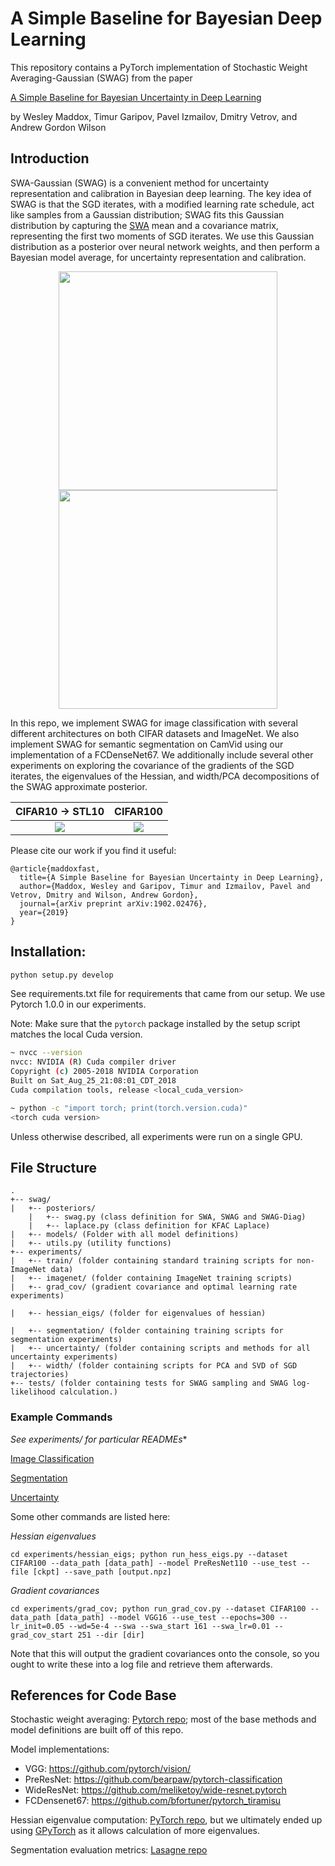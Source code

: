# A Simple Baseline for Bayesian Deep Learning

This repository contains a PyTorch implementation of Stochastic Weight Averaging-Gaussian (SWAG) from the paper

[A Simple Baseline for Bayesian Uncertainty in Deep Learning](https://arxiv.org/abs/1902.02476)

by Wesley Maddox, Timur Garipov, Pavel Izmailov, Dmitry Vetrov, and Andrew Gordon Wilson

## Introduction

SWA-Gaussian (SWAG) is a convenient method for uncertainty representation and calibration in Bayesian deep learning.
The key idea of SWAG is that the SGD iterates, with a modified learning rate schedule, act like samples from a Gaussian distribution; SWAG fits this Gaussian distribution by capturing the [SWA](https://arxiv.org/abs/1803.05407) mean and a covariance matrix, representing the first two moments of SGD iterates. We use this Gaussian distribution as a posterior over neural network weights, and then perform a Bayesian model average, for uncertainty representation and calibration.

<p align="center">
  <img src="https://user-images.githubusercontent.com/14368801/52224039-09ab0b80-2875-11e9-9c12-c72b88abf4a9.png" width=350>
  <img src="https://user-images.githubusercontent.com/14368801/52224049-0dd72900-2875-11e9-9de8-540ceaae60b3.png" width=350>
</p>


In this repo, we implement SWAG for image classification with several different architectures on both CIFAR datasets and ImageNet. We also implement SWAG for semantic segmentation on CamVid using our implementation of a FCDenseNet67.
We additionally include several other experiments on exploring the covariance of the gradients of the SGD iterates, the eigenvalues of the Hessian, and width/PCA decompositions of the SWAG approximate posterior.

CIFAR10 -> STL10             |  CIFAR100
:-------------------------:|:-------------------------:
![](plots/stl_wrn.jpg)  |  ![](plots/c100_resnet110.jpg)

Please cite our work if you find it useful:
```
@article{maddoxfast,
  title={A Simple Baseline for Bayesian Uncertainty in Deep Learning},
  author={Maddox, Wesley and Garipov, Timur and Izmailov, Pavel and Vetrov, Dmitry and Wilson, Andrew Gordon},
  journal={arXiv preprint arXiv:1902.02476},
  year={2019}
}
```

## Installation:

```bash
python setup.py develop
```

See requirements.txt file for requirements that came from our setup. We use Pytorch 1.0.0 in our experiments.

Note: Make sure that the `pytorch` package installed by the setup script matches the local Cuda version.

```bash
~ nvcc --version
nvcc: NVIDIA (R) Cuda compiler driver
Copyright (c) 2005-2018 NVIDIA Corporation
Built on Sat_Aug_25_21:08:01_CDT_2018
Cuda compilation tools, release <local_cuda_version>

~ python -c "import torch; print(torch.version.cuda)"
<torch cuda version>
```

Unless otherwise described, all experiments were run on a single GPU.

## File Structure

```
.
+-- swag/
|   +-- posteriors/
    |   +-- swag.py (class definition for SWA, SWAG and SWAG-Diag)
    |   +-- laplace.py (class definition for KFAC Laplace)
|   +-- models/ (Folder with all model definitions)
|   +-- utils.py (utility functions)
+-- experiments/
|   +-- train/ (folder containing standard training scripts for non-ImageNet data)
|   +-- imagenet/ (folder containing ImageNet training scripts)
|   +-- grad_cov/ (gradient covariance and optimal learning rate experiments)      

|   +-- hessian_eigs/ (folder for eigenvalues of hessian)

|   +-- segmentation/ (folder containing training scripts for segmentation experiments)
|   +-- uncertainty/ (folder containing scripts and methods for all uncertainty experiments)
|   +-- width/ (folder containing scripts for PCA and SVD of SGD trajectories)
+-- tests/ (folder containing tests for SWAG sampling and SWAG log-likelihood calculation.)
```

### Example Commands

**See experiments/* for particular READMEs**

[Image Classification](experiments/train/README.md)

[Segmentation](experiments/segmentation/README.md)

[Uncertainty](experiments/uncertainty/README.md)

Some other commands are listed here:

*Hessian eigenvalues*

```cd experiments/hessian_eigs; python run_hess_eigs.py --dataset CIFAR100 --data_path [data_path] --model PreResNet110 --use_test --file [ckpt] --save_path [output.npz] ```

*Gradient covariances*

```cd experiments/grad_cov; python run_grad_cov.py --dataset CIFAR100 --data_path [data_path] --model VGG16 --use_test --epochs=300 --lr_init=0.05 --wd=5e-4 --swa --swa_start 161 --swa_lr=0.01 --grad_cov_start 251 --dir [dir] ```

Note that this will output the gradient covariances onto the console, so you ought to write these into a log file and retrieve them afterwards.

## References for Code Base

Stochastic weight averaging: [Pytorch repo](https://github.com/timgaripov/swa/); most of the base methods and model definitions are built off of this repo.

Model implementations:
  - VGG: https://github.com/pytorch/vision/
  - PreResNet: https://github.com/bearpaw/pytorch-classification
  - WideResNet: https://github.com/meliketoy/wide-resnet.pytorch
  - FCDensenet67: https://github.com/bfortuner/pytorch_tiramisu

Hessian eigenvalue computation: [PyTorch repo](https://github.com/tomgoldstein/loss-landscape), but we ultimately ended up using [GPyTorch](https://gpytorch.ai) as it allows calculation of more eigenvalues.

Segmentation evaluation metrics: [Lasagne repo](https://github.com/SimJeg/FC-DenseNet/blob/master/metrics.py)
